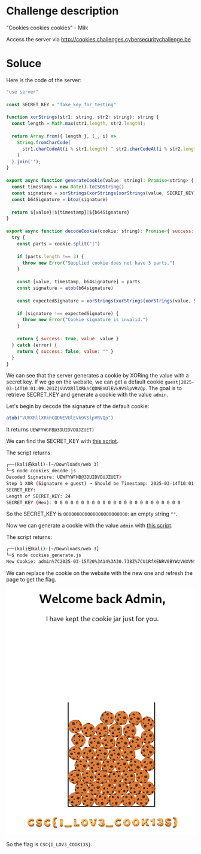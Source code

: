 # Challenge description

"Cookies cookies cookies" - Milk

Access the server via
http://cookies.challenges.cybersecuritychallenge.be

# Soluce

Here is the code of the server:

```js
"use server"

const SECRET_KEY = "fake_key_for_testing"

function xorStrings(str1: string, str2: string): string {
  const length = Math.max(str1.length, str2.length);

  return Array.from({ length }, (_, i) =>
    String.fromCharCode(
      str1.charCodeAt(i % str1.length) ^ str2.charCodeAt(i % str2.length)
    )
  ).join('');
}

export async function generateCookie(value: string): Promise<string> {
  const timestamp = new Date().toISOString()
  const signature = xorStrings(xorStrings(xorStrings(value, SECRET_KEY), timestamp), SECRET_KEY)
  const b64Signature = btoa(signature)

  return ${value}|${timestamp}|${b64Signature}
}

export async function decodeCookie(cookie: string): Promise<{ success: boolean, value: string }> {
  try {
    const parts = cookie.split("|")

    if (parts.length !== 3) {
      throw new Error("Supplied cookie does not have 3 parts.")
    }

    const [value, timestamp, b64signature] = parts
    const signature = atob(b64signature)

    const expectedSignature = xorStrings(xorStrings(xorStrings(value, SECRET_KEY), timestamp), SECRET_KEY)

    if (signature !== expectedSignature) {
      throw new Error("Cookie signature is invalid.")
    }

    return { success: true, value: value }
  } catch (error) {
    return { success: false, value: "" }
  }
}
```

We can see that the server generates a cookie by XORing the value with a secret key. If we go on the website, we can get a default cookie `guest|2025-03-14T10:01:09.201Z|VUVXRllXRkhCQDNEVUlEVk9VSlpVRVQp`. The goal is to retrieve SECRET_KEY and generate a cookie with the value `admin`.

Let's begin by decode the signature of the default cookie:

```js
atob("VUVXRllXRkhCQDNEVUlEVk9VSlpVRVQp")
```

It returns `UEWFYWGFB@3DUIDVOUJZUET)`

We can find the SECRET_KEY with [this script](code/cookies_decode.js).

The script returns: 

```sh
┌──(kali㉿kali)-[~/Downloads/web 3]
└─$ node cookies_decode.js            
Decoded Signature: UEWFYWFHB@3DUIDVOUJZUET)
Step 1 XOR (Signature ⊕ guest) → Should be Timestamp: 2025-03-14T10:01:09.201Z
SECRET_KEY: 
Length of SECRET_KEY: 24
SECRET_KEY (Hex): 0 0 0 0 0 0 0 0 0 0 0 0 0 0 0 0 0 0 0 0 0 0 0 0
```

So the SECRET_KEY is `000000000000000000000000`: an empty string `""`.

Now we can generate a cookie with the value `admin` with [this script](code/cookies_generate.js).

The script returns:

```sh
┌──(kali㉿kali)-[~/Downloads/web 3]
└─$ node cookies_generate.js 
New Cookie: admin%7C2025-03-15T20%3A14%3A30.738Z%7CU1RfXENRV0BYWzVWXVNfVV5eWUBWV1Uz
```

We can replace the cookie on the website with the new one and refresh the page to get the flag.

![alt text](media/image.png)

So the flag is `CSC{I_LOV3_COOK13S}`.